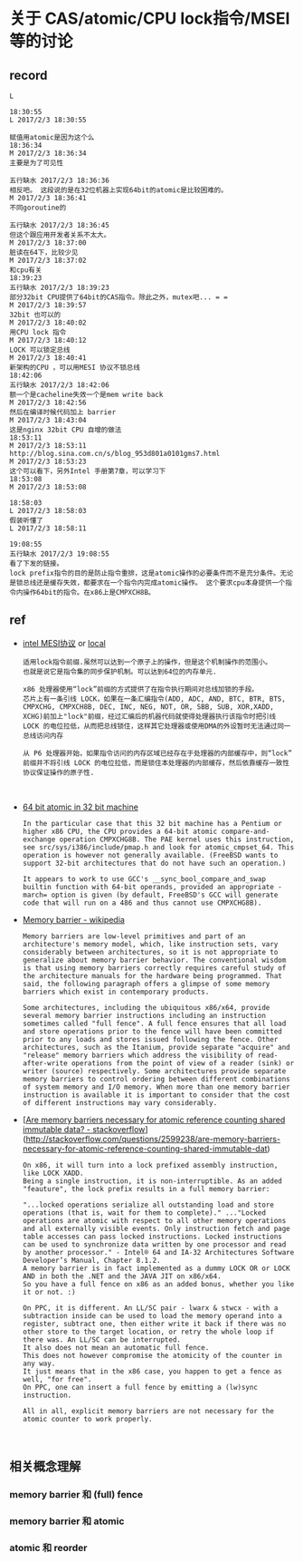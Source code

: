 # 关于 CAS/atomic/CPU lock指令/MSEI 等的讨论



## record



```
L

18:30:55
L 2017/2/3 18:30:55

赋值用atomic是因为这个么
18:36:34
M 2017/2/3 18:36:34
主要是为了可见性

五行缺水 2017/2/3 18:36:36
相反吧。 这段说的是在32位机器上实现64bit的atomic是比较困难的。
M 2017/2/3 18:36:41
不同goroutine的

五行缺水 2017/2/3 18:36:45
但这个跟应用开发者关系不太大。
M 2017/2/3 18:37:00
脏读在64下，比较少见
M 2017/2/3 18:37:02
和cpu有关
18:39:23
五行缺水 2017/2/3 18:39:23
部分32bit CPU提供了64bit的CAS指令。除此之外，mutex吧... = =
M 2017/2/3 18:39:57
32bit 也可以的
M 2017/2/3 18:40:02
用CPU lock 指令
M 2017/2/3 18:40:12
LOCK 可以锁定总线
M 2017/2/3 18:40:41
新架构的CPU ，可以用MESI 协议不锁总线
18:42:06
五行缺水 2017/2/3 18:42:06
额一个是cacheline失效一个是mem write back
M 2017/2/3 18:42:56
然后在编译时候代码加上 barrier
M 2017/2/3 18:43:04
这是nginx 32bit CPU 自增的做法
18:53:11
M 2017/2/3 18:53:11
http://blog.sina.com.cn/s/blog_953d801a0101gms7.html
M 2017/2/3 18:53:23
这个可以看下，另外Intel 手册第7章，可以学习下
18:53:08
M 2017/2/3 18:53:08

18:58:03
L 2017/2/3 18:58:03
假装听懂了
L 2017/2/3 18:58:11

19:08:55
五行缺水 2017/2/3 19:08:55
看了下发的链接。
lock prefix指令的目的是防止指令重排，这是atomic操作的必要条件而不是充分条件。无论是锁总线还是缓存失效，都要求在一个指令内完成atomic操作。 这个要求cpu本身提供一个指令内操作64bit的指令。在x86上是CMPXCH8B。
```



## ref



* [intel MESI协议](http://blog.sina.com.cn/s/blog_953d801a0101gms7.html) or [local](resource/intel MESI协议_destination_新浪博客.htm)

  ```
  适用lock指令前缀.虽然可以达到一个原子上的操作，但是这个机制操作的范围小。
  也就是说它是指令集的同步保护机制。可以达到64位的内存单元.

  x86 处理器使用“lock”前缀的方式提供了在指令执行期间对总线加锁的手段。
  芯片上有一条引线 LOCK，如果在一条汇编指令(ADD, ADC, AND, BTC, BTR, BTS, CMPXCHG, CMPXCH8B, DEC, INC, NEG, NOT, OR, SBB, SUB, XOR,XADD, XCHG)前加上"lock"前缀，经过汇编后的机器代码就使得处理器执行该指令时把引线 LOCK 的电位拉低，从而把总线锁住，这样其它处理器或使用DMA的外设暂时无法通过同一总线访问内存

  从 P6 处理器开始，如果指令访问的内存区域已经存在于处理器的内部缓存中，则“lock” 前缀并不将引线 LOCK 的电位拉低，而是锁住本处理器的内部缓存，然后依靠缓存一致性协议保证操作的原子性.
  ```

  ​

* [64 bit atomic in 32 bit machine](https://forums.freebsd.org/threads/26068/)

  ```
  In the particular case that this 32 bit machine has a Pentium or higher x86 CPU, the CPU provides a 64-bit atomic compare-and-exchange operation CMPXCHG8B. The PAE kernel uses this instruction, see src/sys/i386/include/pmap.h and look for atomic_cmpset_64. This operation is however not generally available. (FreeBSD wants to support 32-bit architectures that do not have such an operation.)

  It appears to work to use GCC's __sync_bool_compare_and_swap builtin function with 64-bit operands, provided an appropriate -march= option is given (by default, FreeBSD's GCC will generate code that will run on a 486 and thus cannot use CMPXCHG8B).
  ```

* [Memory barrier - wikipedia](https://en.wikipedia.org/wiki/Memory_barrier)

  ```
  Memory barriers are low-level primitives and part of an architecture's memory model, which, like instruction sets, vary considerably between architectures, so it is not appropriate to generalize about memory barrier behavior. The conventional wisdom is that using memory barriers correctly requires careful study of the architecture manuals for the hardware being programmed. That said, the following paragraph offers a glimpse of some memory barriers which exist in contemporary products.

  Some architectures, including the ubiquitous x86/x64, provide several memory barrier instructions including an instruction sometimes called "full fence". A full fence ensures that all load and store operations prior to the fence will have been committed prior to any loads and stores issued following the fence. Other architectures, such as the Itanium, provide separate "acquire" and "release" memory barriers which address the visibility of read-after-write operations from the point of view of a reader (sink) or writer (source) respectively. Some architectures provide separate memory barriers to control ordering between different combinations of system memory and I/O memory. When more than one memory barrier instruction is available it is important to consider that the cost of different instructions may vary considerably.
  ```

* [[Are memory barriers necessary for atomic reference counting shared immutable data? - stackoverflow](http://stackoverflow.com/questions/2599238/are-memory-barriers-necessary-for-atomic-reference-counting-shared-immutable-dat)](http://stackoverflow.com/questions/2599238/are-memory-barriers-necessary-for-atomic-reference-counting-shared-immutable-dat)

  ```
  On x86, it will turn into a lock prefixed assembly instruction, like LOCK XADD.
  Being a single instruction, it is non-interruptible. As an added "feauture", the lock prefix results in a full memory barrier:

  "...locked operations serialize all outstanding load and store operations (that is, wait for them to complete)." ..."Locked operations are atomic with respect to all other memory operations and all externally visible events. Only instruction fetch and page table accesses can pass locked instructions. Locked instructions can be used to synchronize data written by one processor and read by another processor." - Intel® 64 and IA-32 Architectures Software Developer’s Manual, Chapter 8.1.2.
  A memory barrier is in fact implemented as a dummy LOCK OR or LOCK AND in both the .NET and the JAVA JIT on x86/x64.
  So you have a full fence on x86 as an added bonus, whether you like it or not. :)

  On PPC, it is different. An LL/SC pair - lwarx & stwcx - with a subtraction inside can be used to load the memory operand into a register, subtract one, then either write it back if there was no other store to the target location, or retry the whole loop if there was. An LL/SC can be interrupted.
  It also does not mean an automatic full fence.
  This does not however compromise the atomicity of the counter in any way.
  It just means that in the x86 case, you happen to get a fence as well, "for free".
  On PPC, one can insert a full fence by emitting a (lw)sync instruction.

  All in all, explicit memory barriers are not necessary for the atomic counter to work properly.
  ```

  ​


## 相关概念理解



### memory barrier 和 (full) fence



### memory barrier 和 atomic



### atomic 和 reorder























































